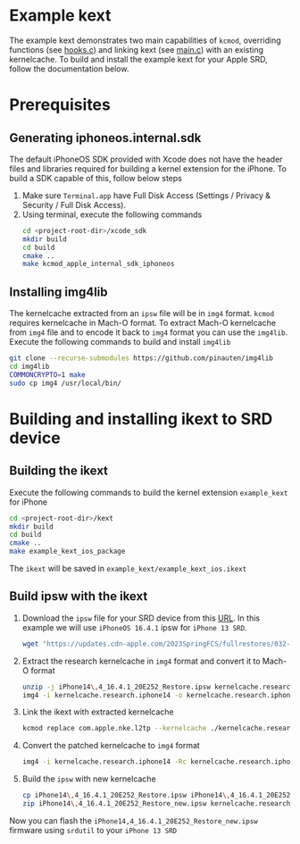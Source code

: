 # Example kext

The example kext demonstrates two main capabilities of `kcmod`, overriding functions (see [hooks.c](./hooks.c)) and linking kext (see [main.c](./main.c)) with an existing kernelcache. To build and install the example kext for your Apple SRD, follow the documentation below.

# Prerequisites

## Generating iphoneos.internal.sdk

The default iPhoneOS SDK provided with Xcode does not have the header files and libraries required for building a kernel extension for the iPhone. To build a SDK capable of this, follow below steps

1. Make sure `Terminal.app` have Full Disk Access (Settings / Privacy & Security / Full Disk Access).
2. Using terminal, execute the following commands
    ``` sh
    cd <project-root-dir>/xcode_sdk
    mkdir build
    cd build
    cmake ..
    make kcmod_apple_internal_sdk_iphoneos
    ```


## Installing img4lib

The kernelcache extracted from an `ipsw` file will be in `img4` format. `kcmod` requires kernelcache in Mach-O format. To extract Mach-O kernelcache from `img4` file and to encode it back to `img4` format you can use the `img4lib`. Execute the following commands to build and install `img4lib`

``` sh
git clone --recurse-submodules https://github.com/pinauten/img4lib
cd img4lib
COMMONCRYPTO=1 make
sudo cp img4 /usr/local/bin/
```

# Building and installing ikext to SRD device

## Building the ikext

Execute the following commands to build the kernel extension `example_kext` for iPhone

``` sh
cd <project-root-dir>/kext
mkdir build
cd build
cmake ..
make example_kext_ios_package
```

The `ikext` will be saved in `example_kext/example_kext_ios.ikext`


## Build ipsw with the ikext

1. Download the `ipsw` file for your SRD device from this [URL](https://github.com/apple/security-research-device/wiki/2.-Installing-System-Versions). In this example we will use `iPhoneOS 16.4.1` ipsw for `iPhone 13 SRD`.

    ``` sh
    wget "https://updates.cdn-apple.com/2023SpringFCS/fullrestores/032-71284/CF85AC1F-2DC7-4D1C-8221-0837335100A9/iPhone14,4_16.4.1_20E252_Restore.ipsw"
    ```

2. Extract the research kernelcache in `img4` format and convert it to Mach-O format
    ``` sh
    unzip -j iPhone14\,4_16.4.1_20E252_Restore.ipsw kernelcache.research.iphone14
    img4 -i kernelcache.research.iphone14 -o kernelcache.research.iphone14.macho
    ```

3. Link the ikext with extracted kernelcache
    ``` sh
    kcmod replace com.apple.nke.l2tp --kernelcache ./kernelcache.research.iphone14.macho --kext <project-root-dir>/kext/build/example_kext/example_kext_ios.ikext --output ./kernelcache.research.iphone14.macho.patched
    ```

4. Convert the patched kernelcache to `img4` format
    ``` sh
    img4 -i kernelcache.research.iphone14 -Rc kernelcache.research.iphone14.macho.patched -o kernelcache.research.iphone14
    ```

5. Build the `ipsw` with new kernelcache
    ``` sh
    cp iPhone14\,4_16.4.1_20E252_Restore.ipsw iPhone14\,4_16.4.1_20E252_Restore_new.ipsw
    zip iPhone14\,4_16.4.1_20E252_Restore_new.ipsw kernelcache.research.iphone14
    ``` 

Now you can flash the `iPhone14,4_16.4.1_20E252_Restore_new.ipsw` firmware using `srdutil` to your `iPhone 13 SRD`
